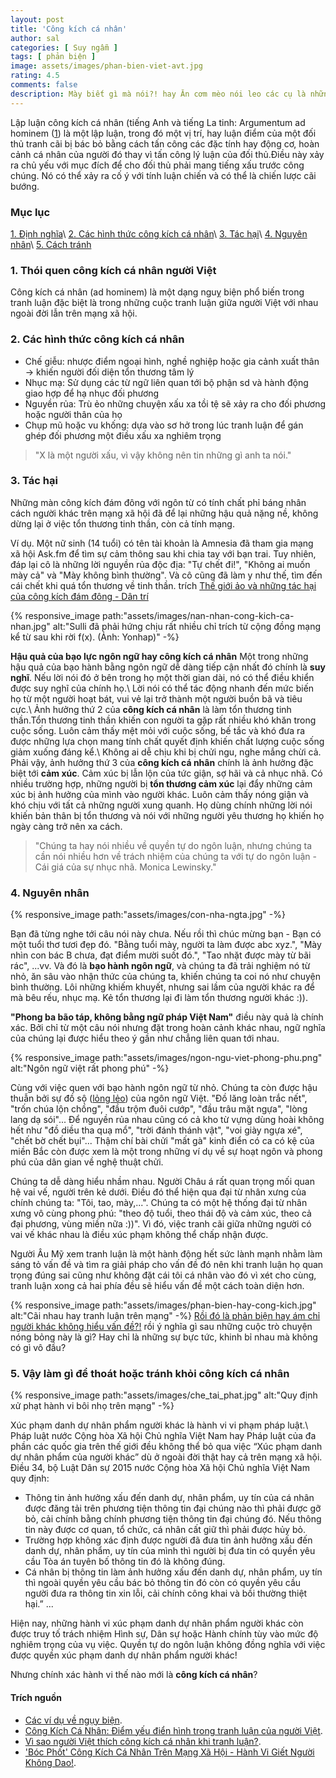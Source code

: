 ```yaml
---
layout: post
title: 'Công kích cá nhân'
author: sal
categories: [ Suy ngẫm ]
tags: [ phản biện ]
image: assets/images/phan-bien-viet-avt.jpg
rating: 4.5
comments: false
description: Mày biết gì mà nói?! hay Ăn cơm mèo nói leo các cụ là những câu nói phổ biến ta thường nghe khi muốn góp ý cho một người khác. Đó là những câu hạ nhục đối phương và đó là công kích cá nhân hay ad hominem
---
```


Lập luận công kích cá nhân (tiếng Anh và tiếng La tinh: Argumentum ad hominem ([1](https://vi.wikipedia.org/wiki/L%E1%BA%ADp_lu%E1%BA%ADn_c%C3%B4ng_k%C3%ADch_c%C3%A1_nh%C3%A2n)) là một lập luận, trong đó một vị trí, hay luận điểm của một đối thủ tranh cãi bị bác bỏ bằng cách tấn công các đặc tính hay động cơ, hoàn cảnh cá nhân của người đó thay vì tấn công lý luận của đối thủ.Điều này xảy ra chủ yếu với mục đích để cho đối thủ phải mang tiếng xấu trước công chúng. Nó có thể xảy ra cố ý với tính luận chiến và có thể là chiến lược cãi bướng.

### Mục lục
[1. Định nghĩa](#dinhnghia)\\
[2. Các hình thức công kích cá nhân](#cachhinhthuc)\\
[3. Tác hại](#tachai)\\
[4. Nguyên nhân](#nguyennahn)\\
[5. Cách tránh](#trachkhoi)

<a name="dinhnghia"></a>
### 1. Thói quen công kích cá nhân người Việt

Công kích cá nhân (ad hominem) là một dạng nguỵ biện phổ biến trong tranh luận đặc biệt là trong những cuộc tranh luận giữa người Việt với nhau ngoài đời lẫn trên mạng xã hội.

<a name="cachhinhthuc"></a>
### 2. Các hình thức công kích cá nhân

* Chế giễu: nhược điểm ngoại hình, nghề nghiệp hoặc gia cảnh xuất thân → khiến người đối diện tổn thương tâm lý
* Nhục mạ: Sử dụng các từ ngữ liên quan tới bộ phận sd và hành động giao hợp để hạ nhục đối phương
* Nguyền rủa: Trù ẻo những chuyện xấu xa tồi tệ sẽ xảy ra cho đối phương hoặc người thân của họ
* Chụp mũ hoặc vu khống: dựa vào sơ hở trong lúc tranh luận để gán ghép đối phương một điều xấu xa nghiêm trọng

> "X là một người xấu, vì vậy không nên tin những gì anh ta nói."

<a name="tachai"></a>
### 3. Tác hại

Những màn công kích đám đông với ngôn từ có tính chất phỉ báng nhân cách người khác trên mạng xã hội đã để lại những hậu quả nặng nề, không dừng lại ở việc tổn thương tinh thần, còn cả tính mạng.

Ví dụ. Một nữ sinh (14 tuổi) có tên tài khoản là Amnesia đã tham gia mạng xã hội Ask.fm để tìm sự cảm thông sau khi chia tay với bạn trai. Tuy nhiên, đáp lại cô là những lời nguyền rủa độc địa: "Tự chết đi!", "Không ai muốn mày cả" và "Mày không bình thường". Và cô cũng đã làm y như thế, tìm đến cái chết khi quá tổn thương về tinh thần. trích [Thế giới ảo và những tác hại của công kích đám đông - Dân trí](https://dantri.com.vn/nhip-song-tre/the-gioi-ao-va-nhung-tac-hai-cua-cong-kich-dam-dong-1431216073.htm)

{% responsive_image path:"assets/images/nan-nhan-cong-kich-ca-nhan.jpg" alt:"Sulli đã phải hứng chịu rất nhiều chỉ trích từ cộng đồng mạng kể từ sau khi rời f(x). (Ảnh: Yonhap)"  -%}

**Hậu quả của bạo lực ngôn ngữ hay công kích cá nhân**
Một trong những hậu quả của bạo hành bằng ngôn ngữ dễ dàng tiếp cận nhất đó chính là **suy nghĩ**. Nếu lời nói đó ở bên trong họ một thời gian dài, nó có thể điều khiển được suy nghĩ của chính họ.\\
Lời nói có thể tác động nhanh đến mức biến họ từ một người hoạt bát, vui vẻ lại trở thành một người buồn bã và tiêu cực.\\
Ảnh hưởng thứ 2 của **công kích cá nhân** là làm tổn thương tinh thần.Tổn thương tinh thần khiến con người ta gặp rất nhiều khó khăn trong cuộc sống. Luôn cảm thấy mệt mỏi với cuộc sống, bế tắc và khó đưa ra được những lựa chọn mang tính chất quyết định khiến chất lượng cuộc sống giảm xuống đáng kể.\\
Không ai dễ chịu khi bị chửi ngu, nghe mắng chừi cả. Phải vậy, ảnh hưởng thứ 3 của **công kích cá nhân** chính là ảnh hưởng đặc biệt tới **cảm xúc**. Cảm xúc bị lẫn lộn của tức giận, sợ hãi  và cả nhục nhã.
Có nhiều trường hợp, những người bị **tổn thương cảm xúc** lại đẩy những cảm xúc bị ảnh hưởng của mình vào người khác. Luôn cảm thấy nóng giận và khó chịu với tất cả những người xung quanh. Họ dùng chính những lời nói khiến bản thân bị tổn thương và nói với những người yêu thương họ khiến họ ngày càng trở nên xa cách.

> "Chúng ta hay nói nhiều về quyền tự do ngôn luận, nhưng chúng ta cần nói nhiều hơn về trách nhiệm của chúng ta với tự do ngôn luận - Cái giá của sự nhục nhã. Monica Lewinsky."

<a name="nguyennahn"></a>
### 4. Nguyên nhân

{% responsive_image path:"assets/images/con-nha-ngta.jpg"  -%}

Bạn đã từng nghe tới câu nói này chưa. Nếu rồi thì chúc mừng bạn - Bạn có một tuổi thơ tươi đẹp đó. "Bằng tuổi mày, người ta làm được abc xyz.", "Mày nhìn con bác B chưa, đạt điểm mười suốt đó.", "Tao nhặt được mày từ bãi rác", ...vv.
Và đó là **bạo hành ngôn ngữ**, và chúng ta đã trải nghiệm nó từ nhỏ, ăn sâu vào nhận thức của chúng ta, khiến chúng ta coi nó như chuyện bình thường. Lôi những khiếm khuyết, nhưng sai lầm của người khác ra để mà bêu rếu, nhục mạ. Kẻ tổn thương lại đi làm tổn thương người khác :)).

**"Phong ba bão táp, không bằng ngữ pháp Việt Nam"** điều này quả là chính xác. Bởi chỉ từ một câu nói nhưng đặt trong hoàn cảnh khác nhau, ngữ nghĩa của chúng lại được hiểu theo ý gần như chẳng liên quan tới nhau.

{% responsive_image path:"assets/images/ngon-ngu-viet-phong-phu.png" alt:"Ngôn ngữ việt rất phong phú"  -%}

Cùng với việc quen với bạo hành ngôn ngữ từ nhỏ. Chúng ta còn được hậu thuẫn bởi sự đồ sộ ([lỏng lẻo](https://spiderum.com/bai-dang/Van-de-o-Viet-Nam-moi-nguoi-song-qua-cam-tinh-va-tu-duy-long-leo-87p)) của ngôn ngữ Việt. "Đồ lăng loàn trắc nết", "trốn chúa lộn chồng", "đầu trộm đuôi cướp", "đầu trâu mặt ngựa", "lòng lang dạ sói"... Để nguyền rủa nhau cũng có cả kho từ vựng dùng hoài không hết như "đồ diều tha quạ mổ", "trời đánh thánh vật", "voi giày ngựa xé", "chết bờ chết bụi"... Thậm chí bài chửi "mất gà" kinh điển có ca có kệ của miền Bắc còn được xem là một trong những ví dụ về sự hoạt ngôn và phong phú của dân gian về nghệ thuật chửi.

Chúng ta dễ dàng hiểu nhầm nhau.
Người Châu á rất quan trọng mối quan hệ vai vế, người trên kẻ dưới. Điều đó thể hiện qua đại từ nhân xưng của chính chúng ta: "Tôi, tao, mày,...". Chúng ta có một hệ thống đại từ nhân xưng vô cùng phong phú: "theo độ tuổi, theo thái độ và cảm xúc, theo cả đại phương, vùng miền nữa :))". Vì đó, việc tranh cãi giữa những người có vai vế khác nhau là điều xúc phạm không thể chấp nhận được.

Người Âu Mỹ xem tranh luận là một hành động hết sức lành mạnh nhằm làm sáng tỏ vấn đề và tìm ra giải pháp cho vấn đề đó nên khi tranh luận họ quan trọng đúng sai cũng như không đặt cái tôi cá nhân vào đó vì xét cho cùng, tranh luận xong cả hai phía đều sẽ hiểu vấn đề một cách toàn diện hơn.

{% responsive_image path:"assets/images/phan-bien-hay-cong-kich.jpg" alt:"Cãi nhau hay tranh luận trên mạng" -%}
[Rồi đó là phản biện hay ám chỉ người khác không hiểu vấn đề?!](https://spiderum.com/bai-dang/Spidrama-Vi-du-ve-su-lam-dung-tu-duy-phan-bien-va-cong-kich-ca-nhan-cua-mot-so-bo-phan-tri-thuc-nua-voi-p4q) rồi ý nghĩa gì sau những cuộc trò chuyện nóng bỏng này là gì? Hay chỉ là  những sự bực tức, khinh bỉ nhau mà không có gì vô đầu?


<a name="trachkhoi"></a>
### 5. Vậy làm gì để thoát hoặc tránh khỏi công kích cá nhân
{% responsive_image path:"assets/images/che_tai_phat.jpg" alt:"Quy định xử phạt hành vi bôi nhọ trên mạng" -%}

Xúc phạm danh dự nhân phẩm người khác là hành vi vi phạm pháp luật.\\
Pháp luật nước Cộng hòa Xã hội Chủ nghĩa Việt Nam hay Pháp luật của đa phần các quốc gia trên thế giới đều không thể bỏ qua việc “Xúc phạm danh dự nhân phẩm của người khác” dù ở ngoài đời thật hay cả trên mạng xã hội. Điều 34, bộ Luật Dân sự 2015 nước Cộng hòa Xã hội Chủ nghĩa Việt Nam quy định:

* Thông tin ảnh hưởng xấu đến danh dự, nhân phẩm, uy tín của cá nhân được đăng tải trên phương tiện thông tin đại chúng nào thì phải được gỡ bỏ, cải chính bằng chính phương tiện thông tin đại chúng đó. Nếu thông tin này được cơ quan, tổ chức, cá nhân cất giữ thì phải được hủy bỏ.
* Trường hợp không xác định được người đã đưa tin ảnh hưởng xấu đến danh dự, nhân phẩm, uy tín của mình thì người bị đưa tin có quyền yêu cầu Tòa án tuyên bố thông tin đó là không đúng.
* Cá nhân bị thông tin làm ảnh hưởng xấu đến danh dự, nhân phẩm, uy tín thì ngoài quyền yêu cầu bác bỏ thông tin đó còn có quyền yêu cầu người đưa ra thông tin xin lỗi, cải chính công khai và bồi thường thiệt hại.” ...

Hiện nay, những hành vi xúc phạm danh dự nhân phẩm người khác còn được truy tố trách nhiệm Hình sự, Dân sự hoặc Hành chính tùy vào mức độ nghiêm trọng của vụ việc. Quyền tự do ngôn luận không đồng nghĩa với việc được quyền xúc phạm danh dự nhân phẩm người khác!

Nhưng chính xác hành vi thế nào mới là **công kích cá nhân**?

#### Trích nguồn
* [Các ví dụ về ngụy biện](http://nguyennhutchithao.blogspot.com/).
* [Công Kích Cá Nhân: Điểm yếu điển hình trong tranh luận của người Việt](https://www.youtube.com/watch?v=7xuKwIa5x9Q&list=WL&index=2).
* [Vì sao người Việt thích công kích cá nhân khi tranh luận?](https://tusach.thuvienkhoahoc.com/wiki/V%C3%AC_sao_ng%C6%B0%E1%BB%9Di_Vi%E1%BB%87t_th%C3%ADch_c%C3%B4ng_k%C3%ADch_c%C3%A1_nh%C3%A2n_khi_tranh_lu%E1%BA%ADn%3F).
* ['Bóc Phốt' Công Kích Cá Nhân Trên Mạng Xã Hội - Hành Vi Giết Người Không Dao!](https://ybox.vn/triet-hoc-tuoi-tre/boc-phot-cong-kich-ca-nhan-tren-mang-xa-hoi-hanh-vi-giet-nguoi-khong-dao-611011ecc19b5602547f349b).

